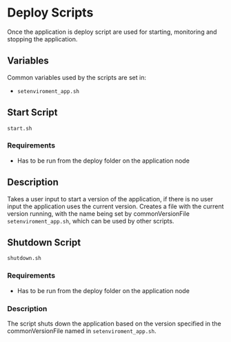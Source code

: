 # Deploy Scripts

Once the application is deploy script are used for starting, monitoring and stopping the application.

## Variables

Common variables used by the scripts are set in:

* `setenviroment_app.sh`

## Start Script

`start.sh`

### Requirements

* Has to be run from the deploy folder on the application node

## Description

Takes a user input to start a version of the application, if there is no user input the application uses the current
version. Creates a file with the current version running, with the name being set by
commonVersionFile `setenviroment_app.sh`, which can be used by other scripts.

## Shutdown Script

`shutdown.sh`

### Requirements

* Has to be run from the deploy folder on the application node

### Description

The script shuts down the application based on the version specified in the commonVersionFile named
in `setenviroment_app.sh`.